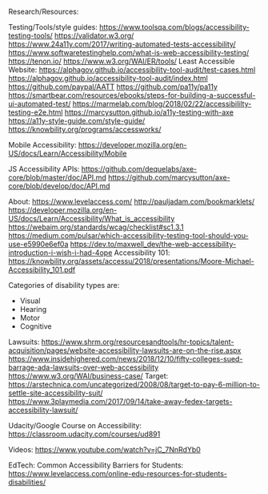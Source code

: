 Research/Resources: 

Testing/Tools/style guides: 
https://www.toolsqa.com/blogs/accessibility-testing-tools/
https://validator.w3.org/
https://www.24a11y.com/2017/writing-automated-tests-accessibility/
https://www.softwaretestinghelp.com/what-is-web-accessibility-testing/
https://tenon.io/
https://www.w3.org/WAI/ER/tools/
Least Accessible Website: https://alphagov.github.io/accessibility-tool-audit/test-cases.html 
https://alphagov.github.io/accessibility-tool-audit/index.html
https://github.com/paypal/AATT 
https://github.com/pa11y/pa11y
https://smartbear.com/resources/ebooks/steps-for-building-a-successful-ui-automated-test/
https://marmelab.com/blog/2018/02/22/accessibililty-testing-e2e.html 
https://marcysutton.github.io/a11y-testing-with-axe 
https://a11y-style-guide.com/style-guide/
https://knowbility.org/programs/accessworks/ 

Mobile Accessibility: https://developer.mozilla.org/en-US/docs/Learn/Accessibility/Mobile 

JS Accessibility APIs:
https://github.com/dequelabs/axe-core/blob/master/doc/API.md
https://github.com/marcysutton/axe-core/blob/develop/doc/API.md


About: 
https://www.levelaccess.com/
http://pauljadam.com/bookmarklets/
https://developer.mozilla.org/en-US/docs/Learn/Accessibility/What_is_accessibility 
https://webaim.org/standards/wcag/checklist#sc1.3.1
https://medium.com/pulsar/which-accessibility-testing-tool-should-you-use-e5990e6ef0a
https://dev.to/maxwell_dev/the-web-accessibility-introduction-i-wish-i-had-4ope
Accessibility 101: https://knowbility.org/assets/accessu/2018/presentations/Moore-Michael-Accessibility_101.pdf 

Categories of disability types are: 
* Visual
* Hearing
* Motor
* Cognitive

Lawsuits:
https://www.shrm.org/resourcesandtools/hr-topics/talent-acquisition/pages/website-accessibility-lawsuits-are-on-the-rise.aspx
https://www.insidehighered.com/news/2018/12/10/fifty-colleges-sued-barrage-ada-lawsuits-over-web-accessibility
https://www.w3.org/WAI/business-case/
Target: https://arstechnica.com/uncategorized/2008/08/target-to-pay-6-million-to-settle-site-accessibility-suit/ 
https://www.3playmedia.com/2017/09/14/take-away-fedex-targets-accessibility-lawsuit/ 

Udacity/Google Course on Accessibility: https://classroom.udacity.com/courses/ud891 

Videos: 
https://www.youtube.com/watch?v=jC_7NnRdYb0 


EdTech: 
Common Accessibility Barriers for Students: 
https://www.levelaccess.com/online-edu-resources-for-students-disabilities/
